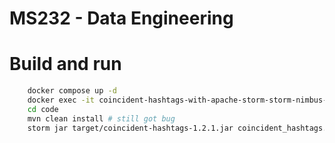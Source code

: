 
# MS232 - Data Engineering

# Build and run
```sh
    docker compose up -d
    docker exec -it coincident-hashtags-with-apache-storm-storm-nimbus-1 /bin/bash 
    cd code
    mvn clean install # still got bug
    storm jar target/coincident-hashtags-1.2.1.jar coincident_hashtags.ExclamationTopology exclamation-topology-usama
```